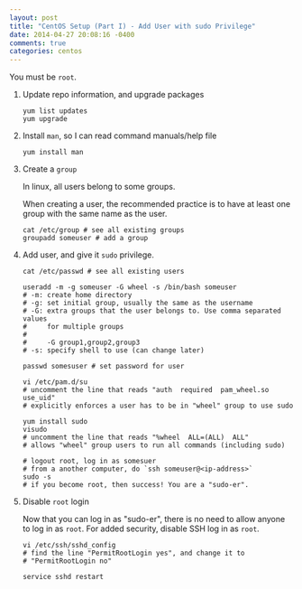 ```yaml
---
layout: post
title: "CentOS Setup (Part I) - Add User with sudo Privilege"
date: 2014-04-27 20:08:16 -0400
comments: true
categories: centos
---
```


You must be `root`.

1. Update repo information, and upgrade packages

    ```
    yum list updates
    yum upgrade
    ```
<!-- more -->

2. Install `man`, so I can read command manuals/help file

    ```
    yum install man
    ```

3. Create a `group`

    In linux, all users belong to some groups.

    When creating a user, the
    recommended practice is to have at least one group with the same name as the
    user.

    ```
    cat /etc/group # see all existing groups
    groupadd someuser # add a group
    ```

2. Add user, and give it `sudo` privilege.

    ```
    cat /etc/passwd # see all existing users

    useradd -m -g someuser -G wheel -s /bin/bash someuser
    # -m: create home directory
    # -g: set initial group, usually the same as the username
    # -G: extra groups that the user belongs to. Use comma separated values
    #     for multiple groups
    #
    #     -G group1,group2,group3
    # -s: specify shell to use (can change later)

    passwd somesuser # set password for user

    vi /etc/pam.d/su
    # uncomment the line that reads "auth  required  pam_wheel.so use_uid"
    # explicitly enforces a user has to be in "wheel" group to use sudo

    yum install sudo
    visudo
    # uncomment the line that reads "%wheel  ALL=(ALL)  ALL"
    # allows "wheel" group users to run all commands (including sudo)

    # logout root, log in as somesuer
    # from a another computer, do `ssh someuser@<ip-address>`
    sudo -s
    # if you become root, then success! You are a "sudo-er".
    ```

4. Disable `root` login

    Now that you can log in as "sudo-er", there is no need to allow anyone to
    log in as `root`. For added security, disable SSH log in as `root`.

    ```
    vi /etc/ssh/sshd_config
    # find the line "PermitRootLogin yes", and change it to
    # "PermitRootLogin no"

    service sshd restart
    ```
